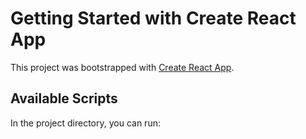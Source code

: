# Getting Started with Create React App

This project was bootstrapped with [Create React App](https://github.com/facebook/create-react-app).

## Available Scripts

In the project directory, you can run:





























